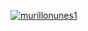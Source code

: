[![murillonunes1](https://github-readme-stats.vercel.app/api/top-langs/?username=murillonunes1&layout=compact)](https://github.com/anuraghazra/github-readme-stats)
